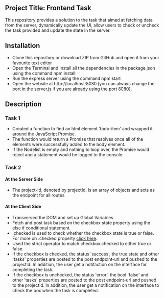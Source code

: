 ## Project Title: Frontend Task

This repository provides a solution to the task that aimed at fetching data from the server, dynamically update the UI, allow users to check or uncheck the task provided and update the state in the server.

## Installation

- Clone this repository or download ZIP from GitHub and open it from your favourite text editor
- Open the Terminal and install all the dependencies in the package.json using the command npm install
- Run the express server using the command npm start
- Open the website at http://localhost:8080 (you can always change the port in the server.js if you are already using the port 8080).

## Description

### Task 1

- Created a function to find an html element 'todo-item' and wrapped it around the JavaScript Promise.
- The function would return a Promise that resolves once all of the elements were successfully added to the body element.
- If the Nodelist is empty and nothing to loop over, the Promise would reject and a statement would be logged to the console.

### Task 2

#### At the Server Side

- The project-id, denoted by projectId, is an array of objects and acts as the endpoint for all routes.

#### At the Client Side

- Transversed the DOM and set up Global Variables.
- Fetch and post task based on the checkbox state property using the else if conditional statement.
- .checked is used to check whether the checkbox state is true or false. For more on .checked property [click here](https://www.w3schools.com/jsref/prop_checkbox_checked.asp).
- Used the strict operator to match checkbox.checked to either true or false.
- If the checkbox is checked, the status 'success', the true state and other 'tasks' properties are posted to the post endpoint-url and pushed to the projectId. In addition, the user get a notifaction on the interface for completing the task.
- If the checkbox is unchecked, the status 'error', the bool 'false' and other 'tasks' properties are posted to the post endpoint-url and pushed to the projectId. In addition, the user get a notification on the interface to check the box when the task is completed.
